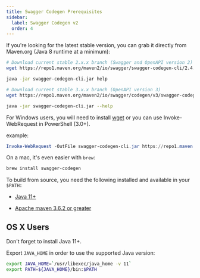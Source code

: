 ```yaml
---
title: Swagger Codegen Prerequisites
sidebar:
  label: Swagger Codegen v2
  order: 4
---
```



If you're looking for the latest stable version, you can grab it directly from Maven.org (Java 8 runtime at a minimum):

```sh
# Download current stable 2.x.x branch (Swagger and OpenAPI version 2)
wget https://repo1.maven.org/maven2/io/swagger/swagger-codegen-cli/2.4.45/swagger-codegen-cli-2.4.45.jar -O swagger-codegen-cli.jar

java -jar swagger-codegen-cli.jar help

# Download current stable 3.x.x branch (OpenAPI version 3)
wget https://repo1.maven.org/maven2/io/swagger/codegen/v3/swagger-codegen-cli/3.0.65/swagger-codegen-cli-3.0.65.jar -O swagger-codegen-cli.jar

java -jar swagger-codegen-cli.jar --help
```

For Windows users, you will need to install [wget](http://gnuwin32.sourceforge.net/packages/wget.htm) or you can use Invoke-WebRequest in PowerShell (3.0+).

example:

```powershell
Invoke-WebRequest -OutFile swagger-codegen-cli.jar https://repo1.maven.org/maven2/io/swagger/swagger-codegen-cli/2.4.45/swagger-codegen-cli-2.4.45.jar
```

On a mac, it's even easier with `brew`:

```sh
brew install swagger-codegen
```

To build from source, you need the following installed and available in your `$PATH:`

- [Java 11+](http://java.oracle.com)

- [Apache maven 3.6.2 or greater](http://maven.apache.org/)

## OS X Users

Don't forget to install Java 11+.

Export `JAVA_HOME` in order to use the supported Java version:

```sh
export JAVA_HOME=`/usr/libexec/java_home -v 11`
export PATH=${JAVA_HOME}/bin:$PATH
```